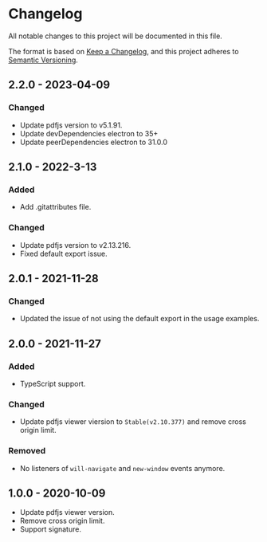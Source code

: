 # Changelog

All notable changes to this project will be documented in this file.

The format is based on [Keep a Changelog](https://keepachangelog.com/en/1.0.0/),
and this project adheres to [Semantic Versioning](https://semver.org/spec/v2.0.0.html).

## 2.2.0 - 2023-04-09

### Changed

- Update pdfjs version to v5.1.91.
- Update devDependencies electron to 35+
- Update peerDependencies electron to 31.0.0

## 2.1.0 - 2022-3-13

### Added

- Add .gitattributes file.

### Changed

- Update pdfjs version to v2.13.216.
- Fixed default export issue.

## 2.0.1 - 2021-11-28

### Changed

- Updated the issue of not using the default export in the usage examples.

## 2.0.0 - 2021-11-27

### Added

- TypeScript support.

### Changed

- Update pdfjs viewer viersion to `Stable(v2.10.377)` and remove cross origin limit.

### Removed

- No listeners of `will-navigate` and `new-window` events anymore.

## 1.0.0 - 2020-10-09

- Update pdfjs viewer version.
- Remove cross origin limit.
- Support signature.
